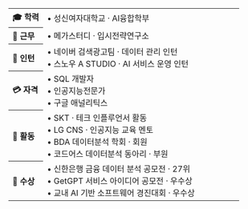 <div align="center">

<table width="820">
  <colgroup>
    <col width="15%">
    <col width="85%">
  </colgroup>

  <tr>
    <th align="left">🎓 학력</th>
    <td align="left">• <nobr>성신여자대학교 · AI융합학부</nobr></td>
  </tr>

  <tr>
    <th align="left">🏢 근무</th>
    <td align="left">• <nobr>메가스터디 · 입시전략연구소</nobr></td>
  </tr>

  <tr>
    <th align="left">👔 인턴</th>
    <td align="left">
      • <nobr>네이버 검색광고팀 · 데이터 관리 인턴</nobr><br>
      • <nobr>스노우 A STUDIO · AI 서비스 운영 인턴</nobr>
    </td>
  </tr>

  <tr>
    <th align="left">💳 자격</th>
    <td align="left">
      • <nobr>SQL 개발자</nobr><br>
      • <nobr>인공지능전문가</nobr><br>
      • <nobr>구글 애널리틱스</nobr>
    </td>
  </tr>

  <tr>
    <th align="left">🎯 활동</th>
    <td align="left">
      • <nobr>SKT · 테크 인플루언서 활동</nobr><br>
      • <nobr>LG CNS · 인공지능 교육 멘토</nobr><br>
      • <nobr>BDA 데이터분석 학회 · 회원</nobr><br>
      • <nobr>코드어스 데이터분석 동아리 · 부원</nobr>
    </td>
  </tr>

  <tr>
    <th align="left">🥇 수상</th>
    <td align="left">
      • <nobr>신한은행 금융 데이터 분석 공모전 · 27위</nobr><br>
      • <nobr>GetGPT 서비스 아이디어 공모전 · 우수상</nobr><br>
      • <nobr>교내 AI 기반 소프트웨어 경진대회 · 우수상</nobr>
    </td>
  </tr>
</table>

</div>
